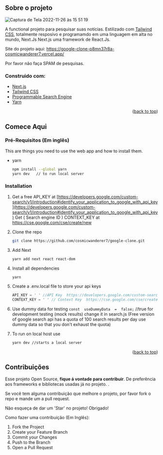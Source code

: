 


<!-- SOBRE O PROJETO -->
## Sobre o projeto

![Captura de Tela 2022-11-26 às 15 51 19](https://user-images.githubusercontent.com/60937919/204105659-70d832b8-010b-4d71-98bd-c7be26fb2841.png)

A  functional projeto para pesquisar suas notícias. Estilizado com <a href="https://tailwindcss.com/">Tailwind CSS</a>, totalmente resposivo e programamdo em uma linguagem em alta no mundo, Next.Js <a herf="https://nextjs.org/">Next.js </a> uma framework de React.Js. 

Site do projeto aqui: https://google-clone-p8mn37r8a-cosmicwanderer7.vercel.app/

Por favor não faça SPAM de pesquisas.




### Construido com:


* [Next.js](https://nextjs.org/)
* [Tailwind CSS](https://tailwindcss.com/)
* [Programmable Search Engine](https://programmablesearchengine.google.com/about/)
* [Yarn](https://yarnpkg.com/)


<p align="right">(<a href="#about-the-project">back to top</a>)</p>



<!-- Comece aqui -->
## Comece Aqui



### Pré-Requisitos (Em inglês)

This are things you need to use the web app and how to install them.
* yarn
  ```sh
  npm install --global yarn 
  yarn dev   // to run local server
### Installation



1. Get a free API_KEY at [https://developers.google.com/custom-search/v1/introduction#identify_your_application_to_google_with_api_key](https://developers.google.com/custom-search/v1/introduction#identify_your_application_to_google_with_api_key)
   Get ( Search engine ID ) CONTEXT_KEY at https://cse.google.com/cse/create/new


3. Clone the repo
   ```sh
   git clone https://github.com/cosmicwanderer7/google-clone.git
   ```
   
4. Add Next
   ```sh
   yarn add next react react-dom
5. Install all dependencies
   ```sh
   yarn 
6. Create a .env.local file to store your api keys
   ```js
   API_KEY = ' ' //API Key  https://developers.google.com/custom-search/v1/introduction#identify_your_application_to_google_with_api_key
   CONTEXT_KEY = ' ' // Context Key  https://cse.google.com/cse/create/new ( Search engine ID )
7. Use dummy data for testing
  `const  useDummyData  =  false;`
  //true for development testing (mock results) change it in search.js
  (Free version of google search api has a quota of 100 search results per day  use dummy data so that you don't exhaust the quota)
8. To run on local host use
   ```sh
   yarn dev //starts a local server

<p align="right">(<a href="#about-the-project">back to top</a>)</p>


<!-- Contribuições -->
## Contribuições

Esse projeto Open Source, **fique á vontade para contribuir**. De preferência aos frameworks e bibliotecas usadas já no projeto. .

Se você tem alguma contribuição que melhore o projeto, por favor fork o repo e mande um a pull request. 

Não esqueça de dar um 'Star' no projeto! Obrigado!

Como fazer uma contribuição (Em Inglês):

1. Fork the Project
2. Create your Feature Branch
3. Commit your Changes 
5. Push to the Branch 
6. Open a Pull Request
